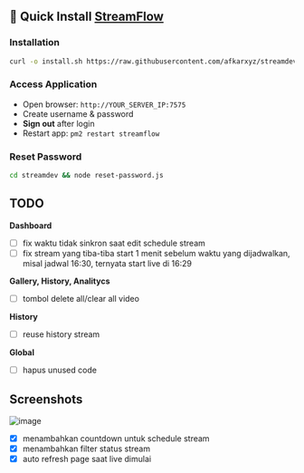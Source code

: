 ## 🚀 Quick Install [StreamFlow](https://github.com/bangtutorial/streamflow)

### Installation
```bash
curl -o install.sh https://raw.githubusercontent.com/afkarxyz/streamdev/main/install.sh && chmod +x install.sh && ./install.sh
```

### Access Application
- Open browser: `http://YOUR_SERVER_IP:7575`
- Create username & password
- **Sign out** after login
- Restart app: `pm2 restart streamflow`

### Reset Password
```bash
cd streamdev && node reset-password.js
```
## TODO

**Dashboard**
- [ ] fix waktu tidak sinkron saat edit schedule stream
- [ ] fix stream yang tiba-tiba start 1 menit sebelum waktu yang dijadwalkan, misal jadwal 16:30, ternyata start live di 16:29

**Gallery, History, Analitycs**
- [ ] tombol delete all/clear all video

**History**
- [ ] reuse history stream

**Global**
- [ ] hapus unused code

## Screenshots

![image](https://github.com/user-attachments/assets/65d9219b-891f-4825-8076-75da554ed653)

- [x] menambahkan countdown untuk schedule stream
- [x] menambahkan filter status stream
- [x] auto refresh page saat live dimulai
